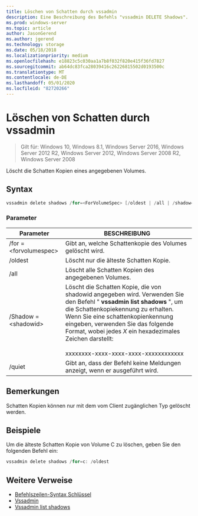 ```yaml
---
title: Löschen von Schatten durch vssadmin
description: Eine Beschreibung des Befehls "vssadmin DELETE Shadows".
ms.prod: windows-server
ms.topic: article
author: JasonGerend
ms.author: jgerend
ms.technology: storage
ms.date: 05/18/2018
ms.localizationpriority: medium
ms.openlocfilehash: e18823c5c030aa1a7b8f032f820e415f36fd7827
ms.sourcegitcommit: ab64dc83fca28039416c26226815502d0193500c
ms.translationtype: MT
ms.contentlocale: de-DE
ms.lasthandoff: 05/01/2020
ms.locfileid: "82720266"
---
```

# <a name="vssadmin-delete-shadows"></a>Löschen von Schatten durch vssadmin

> Gilt für: Windows 10, Windows 8.1, Windows Server 2016, Windows Server 2012 R2, Windows Server 2012, Windows Server 2008 R2, Windows Server 2008

Löscht die Schatten Kopien eines angegebenen Volumes.

## <a name="syntax"></a>Syntax

```PowerShell
vssadmin delete shadows /for=<ForVolumeSpec> [/oldest | /all | /shadow=<ShadowID>] [/quiet]
```

### <a name="parameters"></a>Parameter

|Parameter|BESCHREIBUNG|
|---|---|
|/for =\<forvolumespec>|Gibt an, welche Schattenkopie des Volumes gelöscht wird.|
|/oldest|Löscht nur die älteste Schatten Kopie.|
|/all|Löscht alle Schatten Kopien des angegebenen Volumes.|
|/Shadow =\<shadowid>|Löscht die Schatten Kopie, die von shadowid angegeben wird. Verwenden Sie den Befehl " **vssadmin list shadows** ", um die Schattenkopiekennung zu erhalten. Wenn Sie eine schattenkopienkennung eingeben, verwenden Sie das folgende Format, wobei jedes *X* ein hexadezimales Zeichen darstellt:<br><br>xxxxxxxx-xxxx-xxxx-xxxx-xxxxxxxxxxxx|
|/quiet|Gibt an, dass der Befehl keine Meldungen anzeigt, wenn er ausgeführt wird.|

## <a name="remarks"></a>Bemerkungen

Schatten Kopien können nur mit dem vom Client zugänglichen Typ gelöscht werden.

## <a name="examples"></a>Beispiele

Um die älteste Schatten Kopie von Volume C zu löschen, geben Sie den folgenden Befehl ein:

```PowerShell
vssadmin delete shadows /for=c: /oldest
```

## <a name="additional-references"></a>Weitere Verweise

* [Befehlszeilen-Syntax Schlüssel](https://docs.microsoft.com/previous-versions/windows/it-pro/windows-server-2012-r2-and-2012/cc771080(v%3dws.11))
* [Vssadmin](vssadmin.md)
* [Vssadmin list shadows](vssadmin-list-shadows.md)